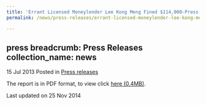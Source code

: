 ```yaml
---
title: 'Errant Licensed Moneylender Lee Kong Meng Fined $114,000-Press Release'
permalink: /news/press-releases/errant-licensed-moneylender-lee-kong-meng-fined--114-000

---
```

press
breadcrumb: Press Releases
collection_name: news
---

15 Jul 2013 Posted in [Press releases](/news/press-releases)

The report is in PDF format, to view click [here (0.4MB)](/files/news/press-releases/2013/07/PressReleaseConvictionAndSentencingOfPrimacyManagementServices.pdf).

<p class="right-side-updated">Last updated on 25 Nov 2014</p>
